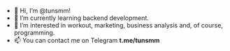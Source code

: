 - 👋 Hi, I’m @tunsmm!
- 🌱 I’m currently learning backend development.
- 👀 I’m interested in workout, marketing, business analysis and, of course, programming.
- 📫 You can contact me on Telegram **t.me/tunsmm**

<!---
tunsmm/tunsmm is a ✨ special ✨ repository because its `README.md` (this file) appears on your GitHub profile.
You can click the Preview link to take a look at your changes.
--->
